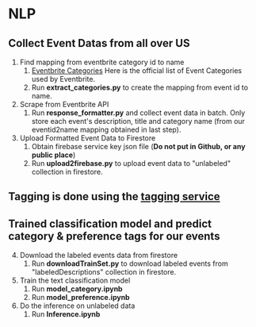 # NLP
## Collect Event Datas from all over US
1. Find mapping from eventbrite category id to name
    1. [Eventbrite Categories](https://www.eventbrite.com/platform/docs/by-category) Here is the official list of Event Categories used by Eventbrite.
    2. Run **extract_categories.py** to create the mapping from event id to name.
2. Scrape from Eventbrite API
    1. Run **response_formatter.py** and collect event data in batch. Only store each event's description, title and category name (from our eventid2name mapping obtained in last step).
3. Upload Formatted Event Data to Firestore
    1. Obtain firebase service key json file (**Do not put in Github, or any public place**)
    2. Run **upload2firebase.py** to upload event data to "unlabeled" collection in firestore.
## Tagging is done using the [tagging service](https://github.com/evently-app/tagging-app)
## Trained classification model and predict category & preference tags for our events
4. Download the labeled events data from firestore
	1. Run **downloadTrainSet.py** to download labeled events from "labeledDescriptions" collection in firestore.
5. Train the text classification model
	1. Run **model_category.ipynb**
	2. Run **model_preference.ipynb**
6. Do the inference on unlabeled data
	1. Run **Inference.ipynb**

